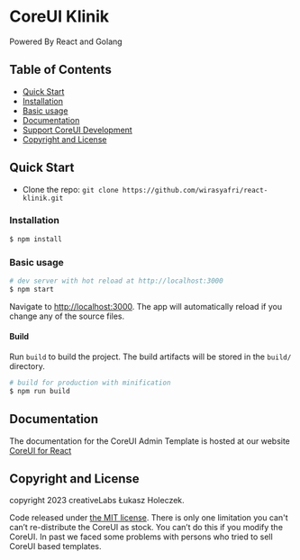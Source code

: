 # CoreUI Klinik

Powered By React and Golang

## Table of Contents

* [Quick Start](#quick-start)
* [Installation](#installation)
* [Basic usage](#basic-usage)
* [Documentation](#documentation)
* [Support CoreUI Development](#support-coreui-development)
* [Copyright and License](#copyright-and-license)

## Quick Start

- Clone the repo: `git clone https://github.com/wirasyafri/react-klinik.git`

### Installation

``` bash
$ npm install
```


### Basic usage

``` bash
# dev server with hot reload at http://localhost:3000
$ npm start 
```

Navigate to [http://localhost:3000](http://localhost:3000). The app will automatically reload if you change any of the source files.

#### Build

Run `build` to build the project. The build artifacts will be stored in the `build/` directory.

```bash
# build for production with minification
$ npm run build
```


## Documentation

The documentation for the CoreUI Admin Template is hosted at our website [CoreUI for React](https://coreui.io/react/)


## Copyright and License

copyright 2023 creativeLabs Łukasz Holeczek.   

 
Code released under [the MIT license](https://github.com/coreui/coreui-free-react-admin-template/blob/master/LICENSE).
There is only one limitation you can't can’t re-distribute the CoreUI as stock. You can’t do this if you modify the CoreUI. In past we faced some problems with persons who tried to sell CoreUI based templates.

